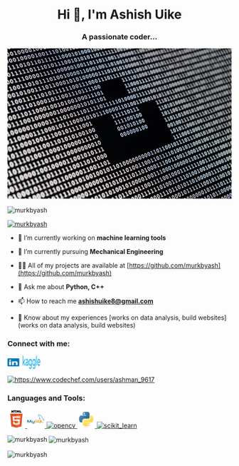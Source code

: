 <h1 align="center">Hi 👋, I'm Ashish Uike</h1>
<h3 align="center">A passionate coder...</h3>

<img src = "unsplash.jpg">

<p align="left"> <img src="https://komarev.com/ghpvc/?username=murkbyash&label=Profile%20views&color=0e75b6&style=flat" alt="murkbyash" /> </p>

<p align="left"> <a href="https://github.com/ryo-ma/github-profile-trophy"><img src="https://github-profile-trophy.vercel.app/?username=murkbyash" alt="murkbyash" /></a> </p>

- 🔭 I’m currently working on **machine learning tools**

- 🌱 I’m currently pursuing **Mechanical Engineering**

- 👨‍💻 All of my projects are available at [https://github.com/murkbyash](https://github.com/murkbyash)

- 💬 Ask me about **Python, C++**

- 📫 How to reach me **ashishuike8@gmail.com**

- 📄 Know about my experiences [works on data analysis, build websites](works on data analysis, build websites)



<h3 align="left">Connect with me:</h3>
<p align="left">
<a href="https://linkedin.com/in/ashish-uike-7126391b4/" target="blank"><img align="center" src="linkedIn_PNG11.png" alt="https://www.linkedin.com/in/ashish-uike-7126391b4/" height="20" width="30" /></a>
<a href="https://kaggle.com/ashishuike" target="blank"><img align="center" src="Kaggle_logo.png" alt="https://www.kaggle.com/ashishuike" height="30" width="40" /></a>

<a href="https://www.codechef.com/users/ashman_9617" target="blank"><img align= "center" src="https://cdn.jsdelivr.net/npm/simple-icons@3.1.0/icons/codechef.svg" alt="https://www.codechef.com/users/ashman_9617" height="20" width="40" /></a>
</p>

<h3 align="left">Languages and Tools:</h3>
<p align="left">  <a href="https://www.w3.org/html/" target="_blank"> <img src="https://raw.githubusercontent.com/devicons/devicon/master/icons/html5/html5-original-wordmark.svg" alt="html5" width="40" height="40"/> </a>  <a href="https://www.mysql.com/" target="_blank"> <img src="https://raw.githubusercontent.com/devicons/devicon/master/icons/mysql/mysql-original-wordmark.svg" alt="mysql" width="40" height="40"/> </a> <a href="https://opencv.org/" target="_blank"> <img src="https://www.vectorlogo.zone/logos/opencv/opencv-icon.svg" alt="opencv" width="40" height="40"/> </a> <a href="https://www.python.org" target="_blank"> <img src="https://raw.githubusercontent.com/devicons/devicon/master/icons/python/python-original.svg" alt="python" width="40" height="40"/> </a>  </a> <a href="https://scikit-learn.org/" target="_blank"> <img src="https://upload.wikimedia.org/wikipedia/commons/0/05/Scikit_learn_logo_small.svg" alt="scikit_learn" width="40" height="40"/> </a> </p>

<p><img align="left" src="https://github-readme-stats.vercel.app/api/top-langs?username=murkbyash&show_icons=true&locale=en&layout=compact" alt="murkbyash" /></p>

<p>&nbsp;<img align="center" src="https://github-readme-stats.vercel.app/api?username=murkbyash&show_icons=true&locale=en" alt="murkbyash" /></p>

<p><img align="center" src="https://github-readme-streak-stats.herokuapp.com/?user=murkbyash&" alt="murkbyash" /></p>

